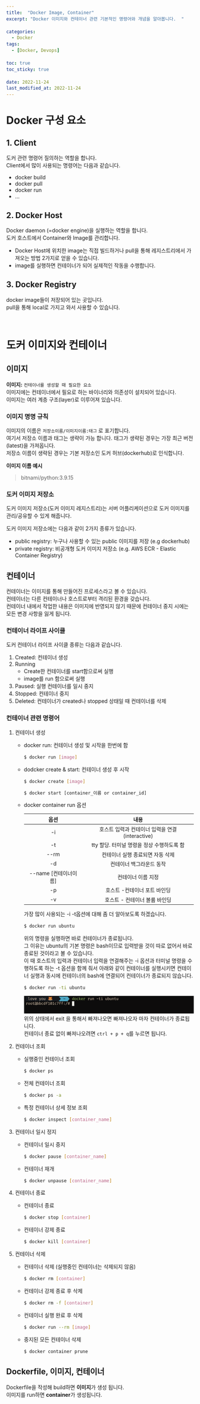 ```yaml
---
title:  "Docker Image, Container"
excerpt: "Docker 이미지와 컨테이너 관련 기본적인 명령어와 개념을 알아봅니다.  "

categories:
  - Docker
tags:
  - [Docker, Devops]

toc: true
toc_sticky: true
 
date: 2022-11-24
last_modified_at: 2022-11-24
---
```


# Docker 구성 요소
## 1. Client
도커 관련 명령어 질의하는 역할을 합니다.  
Client에서 많이 사용되는 명령어는 다음과 같습니다.  
- docker build
- docker pull
- docker run 
- ...

## 2. Docker Host
Docker daemon (=docker engine)을 실행하는 역할을 합니다.  
도커 호스트에서 Container와 Image를 관리합니다.  
- Docker Host에 위치한 image는 직접 빌드하거나 pull을 통해 레지스트리에서 가져오는 방법 2가지로 얻을 수 있습니다.  
- image를 실행하면 컨테이너가 되어 실제적인 작동을 수행합니다.  

## 3. Docker Registry
docker image들이 저장되어 있는 곳입니다.  
pull을 통해 local로 가지고 와서 사용할 수 있습니다.  

<br>

# 도커 이미지와 컨테이너 
## 이미지
**이미지:** `컨테이너를 생성할 때 필요한 요소`    
이미지에는 컨테이너에서 필요로 하는 바이너리와 의존성이 설치되어 있습니다.  
이미지는 여러 계층 구조(layer)로 이루어져 있습니다.  

### 이미지 명명 규칙
이미지의 이름은 `저장소이름/이미지이름:태그` 로 표기합니다.  
여기서 저장소 이름과 태그는 생략이 가능 합니다.
태그가 생략된 경우는 가장 최근 버전(latest)을 가져옵니다.  
저장소 이름이 생략된 경우는 기본 저장소인 도커 허브(dockerhub)로 인식합니다.  

**이미지 이름 예시**  
> bitnami/python:3.9.15

### 도커 이미지 저장소  
도커 이미지 저장소(도커 이미지 레지스트리)는 서버 어플리케이션으로 도커 이미지를 관리/공유할 수 있게 해줍니다.

도커 이미지 저장소에는 다음과 같이 2가지 종류가 있습니다. 
- public registry: 누구나 사용할 수 있는 public 이미지를 저장 (e.g dockerhub)
- private registry: 비공개형 도커 이미지 저장소 (e.g. AWS ECR - Elastic Container Registry)

## 컨테이너
컨테이너는 이미지를 통해 만들어진 프로세스라고 볼 수 있습니다.    
컨테이너는 다른 컨테이너나 호스트로부터 격리된 환경을 갖습니다.  
컨테이너 내에서 작업한 내용은 이미지에 반영되지 않기 때문에 컨테이너 중지 시에는 모든 변경 사항을 잃게 됩니다.   

### 컨테이너 라이프 사이클  
도커 컨테이너 라이프 사이클 종류는 다음과 같습니다.  
1. Created: 컨테이너 생성
2. Running
    - Create한 컨테이너를 start함으로써 실행
    - image를 run 함으로써 실행
3. Paused: 실행 컨테이너를 일시 중지
4. Stopped: 컨테이너 중지
5. Deleted: 컨테이너가 created나 stopped 상태일 때 컨테이너를 삭제

### 컨테이너 관련 명령어
1. 컨테이너 생성  
    - docker run: 컨테이너 생성 및 시작을 한번에 함
        ```sh
        $ docker run [image]
        ```
    - dodcker create & start: 컨테이너 생성 후 시작
        ```sh
        $ docker create [image]
        ```
        ```sh
        $ docker start [container_이름 or container_id]
        ```
    - docker container run 옵션   

        |옵션|내용|
        |:---:|:---:|
        |-i|호스트 입력과 컨테이너 입력을 연결 (interactive)|
        |-t|tty 할당. 터미널 명령을 정상 수행하도록 함|
        |--rm|컨테이너 실행 종료되면 자동 삭제|
        |-d|컨테이너 백그라운드 동작|
        |--name [컨테이너이름]|컨테이너 이름 지정|
        |-p|호스트  -컨테이너 포트 바인딩|
        |-v|호스트 - 컨테이너 볼륨 바인딩|

        가장 많이 사용되는 -i -t옵션에 대해 좀 더 알아보도록 하겠습니다.  
        ```sh
        $ docker run ubuntu
        ```
        위의 명령을 실행하면 바로 컨테이너가 종료됩니다.  
        그 이유는 ubuntu의 기본 명령은 bash이므로 입력받을 것이 따로 없어서 바로 종료된 것이라고 볼 수 있습니다.  
        이 때 호스트의 입력과 컨테이너 입력을 연결해주는 -i 옵션과 터미널 명령을 수행하도록 하는 -t 옵션을 함께 줘서 아래와 같이 컨테이너를 실행시키면 컨테이너 실행과 동시에 컨테이너의 bash에 연결되어 컨테이너가 종료되지 않습니다.    
        ```sh
        $ docker run -ti ubuntu 
        ```
        ![](/assets/img/2022-11-24-docker_image_container/docker_run_ti_ubuntu.png)
        위의 상태에서 exit 을 통해서 빠져나오면 빠져나오자 마자 컨테이너가 종료됩니다.  
        컨테이너 종료 없이 빠져나오려면 `ctrl + p + q`를 누르면 됩니다.  
                
2. 컨테이너 조회
    - 실행중인 컨테이너 조회
        ```sh
        $ docker ps
        ```
    - 전체 컨테이너 조회
        ```sh
        $ docker ps -a
        ```
    - 특정 컨테이너 상세 정보 조회
        ```sh
        $ docker inspect [container_name]
        ```
3. 컨테이너 일시 정지
    - 컨테이너 일시 중지
        ```sh
        $ docker pause [container_name]
        ```
    - 컨테이너 재개
        ```sh
        $ docker unpause [container_name]
        ```
4. 컨테이너 종료
    - 컨테이너 종료
        ```sh
        $ docker stop [container]
        ```
    - 컨테이너 강제 종료
        ```sh
        $ docker kill [container]
        ```
5. 컨테이너 삭제
    - 컨테이너 삭제 (실행중인 컨테이너는 삭제되지 않음)
        ```sh
        $ docker rm [container]
        ```
    - 컨테이너 강제 종료 후 삭제
        ```sh
        $ docker rm -f [container]
        ```
    - 컨테이너 실행 완료 후 삭제
        ```sh
        $ docker run --rm [image]
        ```
    - 중지된 모든 컨테이너 삭제
        ```sh
        $ docker container prune
        ```


## Dockerfile, 이미지, 컨테이너  
Dockerfile을 작성해 build하면 **이미지**가 생성 됩니다.  
이미지를 run하면 **container**가 생성됩니다.   
